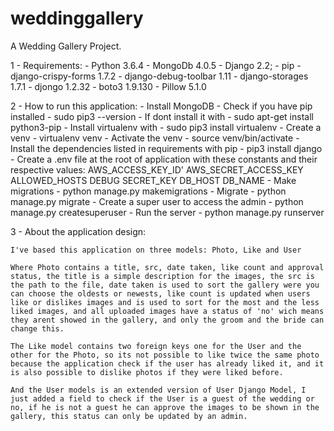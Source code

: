 # weddinggallery
A Wedding Gallery Project.

1 - Requirements:
    - Python 3.6.4
    - MongoDb 4.0.5
    - Django 2.2;
    - pip
    - django-crispy-forms 1.7.2
    - django-debug-toolbar 1.11
    - django-storages 1.7.1
    - djongo 1.2.32
    - boto3 1.9.130
    - Pillow 5.1.0

2 - How to run this application:
    - Install MongoDB
    - Check if you have pip installed - sudo pip3 --version
    - If dont install it with - sudo apt-get install python3-pip
    - Install virtualenv with - sudo pip3 install virtualenv 
    - Create a venv - virtualenv venv
    - Activate the venv - source venv/bin/activate
    - Install the dependencies listed in requirements with pip - pip3 install django
    - Create a .env file at the root of application with these constants and their respective values:
        AWS_ACCESS_KEY_ID'
        AWS_SECRET_ACCESS_KEY
        ALLOWED_HOSTS
        DEBUG
        SECRET_KEY
        DB_HOST
        DB_NAME
    - Make migrations - python manage.py makemigrations
    - Migrate - python manage.py migrate
    - Create a super user to access the admin - python manage.py createsuperuser
    - Run the server - python manage.py runserver

3 - About the application design:

    I've based this application on three models: Photo, Like and User

    Where Photo contains a title, src, date taken, like count and approval status, the title is a simple description for the images, the src is the path to the file, date taken is used to sort the gallery were you can choose the oldests or newests, like count is updated when users like or dislikes images and is used to sort for the most and the less liked images, and all uploaded images have a status of 'no' wich means they arent showed in the gallery, and only the groom and the bride can change this.

    The Like model contains two foreign keys one for the User and the other for the Photo, so its not possible to like twice the same photo because the application check if the user has already liked it, and it is also possible to dislike photos if they were liked before.

    And the User models is an extended version of User Django Model, I just added a field to check if the User is a guest of the wedding or no, if he is not a guest he can approve the images to be shown in the gallery, this status can only be updated by an admin. 
